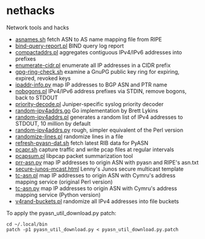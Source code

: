 # nethacks

Network tools and hacks

* [asnames.sh](asnames.sh) fetch ASN to AS name mapping file from RIPE
* [bind-query-report.pl](bind-query-report.pl) BIND query log report
* [compactaddrs.pl](compactaddrs.pl) aggregates contiguous IPv4/IPv6 addresses into prefixes
* [enumerate-cidr.pl](enumerate-cidr.pl) enumerate all IP addresses in a CIDR prefix
* [gpg-ring-check.sh](gpg-ring-check.sh) examine a GnuPG public key ring for expiring, expired, revoked keys
* [ipaddr-info.py](ipaddr-info.py) map IP addresses to BGP ASN and PTR name
* [nobogons.pl](nobogons.pl) IPv4/IPv6 address prefixes via STDIN, remove bogons, back to STDOUT
* [priority-decode.pl](priority-decode.l) Juniper-specific syslog priority decoder
* [random-ipv4addrs.go](random-ipv4addrs.go) Go implementation by Brett Lykins
* [random-ipv4addrs.pl](random-ipv4addrs.pl) generates a random list of IPv4 addresses to STDOUT, 10 million by default
* [random-ipv4addrs.py](random-ipv4addrs.py) rough, simpler equivalent of the Perl version
* [randomize-lines.pl](randomize-lines.pl) randomize lines in a file
* [refresh-pyasn-dat.sh](refresh-pyasn-dat.sh) fetch latest RIB data for PyASN
* [pcapr.sh](pcapr.sh) capture traffic and write pcap files at regular intervals
* [pcapsum.pl](pcapsump.pl) libpcap packet summarization tool
* [prr-asn.py](prr-asn.py) map IP addresses to origin ASN with pyasn and RIPE's asn.txt
* [secure-junos-mcast.html](secure-junos-mcast.html) Lenny's Junos secure multicast template
* [tc-asn.pl](tc-asn.pl) map IP addresses to origin ASN with Cymru's address mapping service (original Perl version)
* [tc-asn.py](tc-asn.py) map IP addresses to origin ASN with Cymru's address mapping service (Python version)
* [v4rand-buckets.pl](v4rand-buckets.pl) randomize all IPv4 addresses into file buckets

To apply the pyasn_util_download.py patch:
```
cd ~/.local/bin
patch -p1 pyasn_util_download.py < pyasn_util_download.py.patch
```
